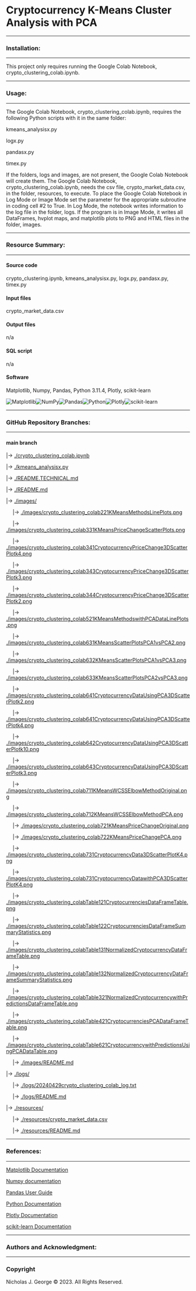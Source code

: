 # **Cryptocurrency K-Means Cluster Analysis with PCA**

----

### **Installation:**

----

This project only requires running the Google Colab Notebook, crypto_clustering_colab.ipynb.

----

### **Usage:**

----

The Google Colab Notebook, crypto_clustering_colab.ipynb, requires the following Python scripts with it in the same folder:

kmeans_analysisx.py

logx.py

pandasx.py

timex.py

If the folders, logs and images, are not present, the Google Colab Notebook will create them.  The Google Colab Notebook, crypto_clustering_colab.ipynb, needs the csv file, crypto_market_data.csv, in the folder, resources, to execute. To place the Google Colab Notebook in Log Mode or Image Mode set the parameter for the appropriate subroutine in coding cell #2 to True. In Log Mode, the notebook writes information to the log file in the folder, logs. If the program is in Image Mode, it writes all DataFrames, hvplot maps, and matplotlib plots to PNG and HTML files in the folder, images.

----

### **Resource Summary:**

----

#### Source code

crypto_clustering.ipynb, kmeans_analysisx.py, logx.py, pandasx.py, timex.py

#### Input files

crypto_market_data.csv

#### Output files

n/a

#### SQL script

n/a

#### Software

Matplotlib, Numpy, Pandas, Python 3.11.4, Plotly, scikit-learn

![Matplotlib](https://img.shields.io/badge/Matplotlib-%23ffffff.svg?style=for-the-badge&logo=Matplotlib&logoColor=black)![NumPy](https://img.shields.io/badge/numpy-%23013243.svg?style=for-the-badge&logo=numpy&logoColor=white)![Pandas](https://img.shields.io/badge/pandas-%23150458.svg?style=for-the-badge&logo=pandas&logoColor=white)![Python](https://img.shields.io/badge/python-3670A0?style=for-the-badge&logo=python&logoColor=ffdd54)![Plotly](https://img.shields.io/badge/Plotly-%233F4F75.svg?style=for-the-badge&logo=plotly&logoColor=white)![scikit-learn](https://img.shields.io/badge/scikit--learn-%23F7931E.svg?style=for-the-badge&logo=scikit-learn&logoColor=white)

----

### **GitHub Repository Branches:**

----

#### main branch 

|&rarr; [./crypto_clustering_colab.ipynb](./crypto_clustering_colab_colab.ipynb)

|&rarr; [./kmeans_analysisx.py](./kmeans_analysisx.py)

|&rarr; [./README.TECHNICAL.md](./README.TECHNICAL.md)

|&rarr; [./README.md](./README.md)

|&rarr; [./images/](./images/)

  &emsp; |&rarr; [./images/crypto_clustering_colab221KMeansMethodsLinePlots.png](./images/crypto_clustering_colab221KMeansMethodsLinePlots.png)
  
  &emsp; |&rarr; [./images/crypto_clustering_colab331KMeansPriceChangeScatterPlots.png](./images/crypto_clustering_colab331KMeansPriceChangeScatterPlots.png)

  &emsp; |&rarr; [./images/crypto_clustering_colab341CryptocurrencyPriceChange3DScatterPlotk4.png](./images/crypto_clustering_colab341CryptocurrencyPriceChange3DScatterPlotk4.png)

  &emsp; |&rarr; [./images/crypto_clustering_colab343CryptocurrencyPriceChange3DScatterPlotk3.png](./images/crypto_clustering_colab343CryptocurrencyPriceChange3DScatterPlotk3.png)

  &emsp; |&rarr; [./images/crypto_clustering_colab344CryptocurrencyPriceChange3DScatterPlotk2.png](./images/crypto_clustering_colab344CryptocurrencyPriceChange3DScatterPlotk2.png)

  &emsp; |&rarr; [./images/crypto_clustering_colab521KMeansMethodswithPCADataLinePlots.png](./images/crypto_clustering_colab521KMeansMethodswithPCADataLinePlots.png)

  &emsp; |&rarr; [./images/crypto_clustering_colab631KMeansScatterPlotsPCA1vsPCA2.png](./images/crypto_clustering_colab631KMeansScatterPlotsPCA1vsPCA2.png)
  
  &emsp; |&rarr; [./images/crypto_clustering_colab632KMeansScatterPlotsPCA1vsPCA3.png](./images/crypto_clustering_colab632KMeansScatterPlotsPCA1vsPCA3.png)
  
  &emsp; |&rarr; [./images/crypto_clustering_colab633KMeansScatterPlotsPCA2vsPCA3.png](./images/crypto_clustering_colab633KMeansScatterPlotsPCA2vsPCA3.png)
  
  &emsp; |&rarr; [./images/crypto_clustering_colab641CryptocurrencyDataUsingPCA3DScatterPlotk2.png](./images/crypto_clustering_colab641CryptocurrencyDataUsingPCA3DScatterPlotk2.png)

  &emsp; |&rarr; [./images/crypto_clustering_colab641CryptocurrencyDataUsingPCA3DScatterPlotk4.png](./images/crypto_clustering_colab641CryptocurrencyDataUsingPCA3DScatterPlotk4.png)

  &emsp; |&rarr; [./images/crypto_clustering_colab642CryptocurrencyDataUsingPCA3DScatterPlotk10.png](./images/crypto_clustering_colab642CryptocurrencyDataUsingPCA3DScatterPlotk10.png)

  &emsp; |&rarr; [./images/crypto_clustering_colab643CryptocurrencyDataUsingPCA3DScatterPlotk3.png](./images/crypto_clustering_colab643CryptocurrencyDataUsingPCA3DScatterPlotk3.png)

  &emsp; |&rarr; [./images/crypto_clustering_colab711KMeansWCSSElbowMethodOriginal.png](./images/crypto_clustering_colab711KMeansWCSSElbowMethodOriginal.png)

  &emsp; |&rarr; [./images/crypto_clustering_colab712KMeansWCSSElbowMethodPCA.png](./images/crypto_clustering_colab712KMeansWCSSElbowMethodPCA.png)
  
  &emsp; |&rarr; [./images/crypto_clustering_colab721KMeansPriceChangeOriginal.png](./images/crypto_clustering_colab721KMeansPriceChangeOriginal.png)

  &emsp; |&rarr; [./images/crypto_clustering_colab722KMeansPriceChangePCA.png](./images/crypto_clustering_colab722KMeansPriceChangePCA.png)
  
  &emsp; |&rarr; [./images/crypto_clustering_colab731CryptocurrencyData3DScatterPlotK4.png](./images/crypto_clustering_colab731CryptocurrencyData3DScatterPlotK4.png)

  &emsp; |&rarr; [./images/crypto_clustering_colab731CryptocurrencyDatawithPCA3DScatterPlotK4.png](./images/crypto_clustering_colab731CryptocurrencyDatawithPCA3DScatterPlotK4.png)

  &emsp; |&rarr; [./images/crypto_clustering_colabTable121CryptocurrenciesDataFrameTable.png](./images/crypto_clustering_colabTable121CryptocurrenciesDataFrameTable.png)
  
  &emsp; |&rarr; [./images/crypto_clustering_colabTable122CryptocurrenciesDataFrameSummaryStatistics.png](./images/crypto_clustering_colabTable122CryptocurrenciesDataFrameSummaryStatistics.png)
  
  &emsp; |&rarr; [./images/crypto_clustering_colabTable131NormalizedCryptocurrencyDataFrameTable.png](./images/crypto_clustering_colabTable131NormalizedCryptocurrencyDataFrameTable.png)

  &emsp; |&rarr; [./images/crypto_clustering_colabTable132NormalizedCryptocurrencyDataFrameSummaryStatistics.png](./images/crypto_clustering_colabTable132NormalizedCryptocurrencyDataFrameSummaryStatistics.png)
  
  &emsp; |&rarr; 
[./images/crypto_clustering_colabTable321NormalizedCryptocurrencywithPredictionsDataFrameTable.png](./images/crypto_clustering_colabTable321NormalizedCryptocurrencywithPredictionsDataFrameTable.png)

  &emsp; |&rarr; [./images/crypto_clustering_colabTable421CryptocurrenciesPCADataFrameTable.png](./images/crypto_clustering_colabTable421CryptocurrenciesPCADataFrameTable.png)
  
  &emsp; |&rarr; [./images/crypto_clustering_colabTable621CryptocurrencywithPredictionsUsingPCADataTable.png](./images/crypto_clustering_colabTable621CryptocurrencywithPredictionsUsingPCADataTable.png)
  
  &emsp; |&rarr; [./images/README.md](./images/README.md)

|&rarr; [./logs/](./logs/)

  &emsp; |&rarr; [./logs/20240429crypto_clustering_colab_log.txt](./logs/20240429crypto_clustering_colab_log.txt)

  &emsp; |&rarr; [./logs/README.md](./logs/README.md)

|&rarr; [./resources/](./resources/)

  &emsp; |&rarr; [./resources/crypto_market_data.csv](./resources/crypto_market_data.csv)

  &emsp; |&rarr; [./resources/README.md](./resources/README.md)

----

### **References:**

----

[Matplotlib Documentation](https://matplotlib.org/stable/index.html)

[Numpy documentation](https://numpy.org/doc/1.26/)

[Pandas User Guide](https://pandas.pydata.org/docs/user_guide/index.html)

[Python Documentation](https://docs.python.org/3/contents.html)

[Plotly Documentation](https://plotly.com/python/getting-started/)

[scikit-learn Documentation](https://scikit-learn.org/stable/)

----

### **Authors and Acknowledgment:**

----

### Copyright

Nicholas J. George © 2023. All Rights Reserved.

